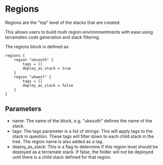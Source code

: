 # Regions

Regions are the "top" level of the stacks that are created.

This allows users to build multi region environmentments with ease using terramates code generation and stack filtering.

The regions block is defined as

```
regions {
    region "uksouth" {
        tags = []
        deploy_as_stack = true
    }
    region "ukwest" {
        tags = []
        deploy_as_stack = false
    }
}
```

## Parameters

- name: The name of the block, e.g. "uksouth" defines the name of the stack.
- tags: The tags parameter is a list of strings. This will apply tags to the stack in question. These tags will filter down to each child stack in the tree. The region name is also added as a tag.
- deploy_as_stack: This is a flag to determine if this region level should be deployed as a terramate stack. If false, the folder will not be deployed until there is a child stack defined for that region.
